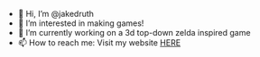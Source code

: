 - 👋 Hi, I’m @jakedruth
- 👀 I’m interested in making games!
- 🌱 I’m currently working on a 3d top-down zelda inspired game
- 📫 How to reach me: Visit my website [HERE](https://jakedruth.com/contact.html)

<!---
jakedruth/jakedruth is a ✨ special ✨ repository because its `README.md` (this file) appears on your GitHub profile.
You can click the Preview link to take a look at your changes.
--->
